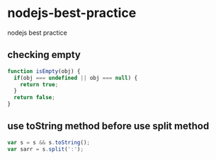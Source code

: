 # nodejs-best-practice
nodejs best practice

## checking empty
```javascript
function isEmpty(obj) {
  if(obj === undefined || obj === null) {
    return true;
  }
  return false;
}
```
## use toString method before use split method
```javascript
var s = s && s.toString();
var sarr = s.split(':');
```
